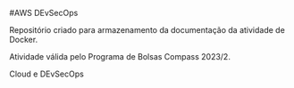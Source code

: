 #AWS DEvSecOps

Repositório criado para armazenamento da documentação da atividade de Docker.

Atividade válida pelo Programa de Bolsas Compass 2023/2.

Cloud e DEvSecOps
